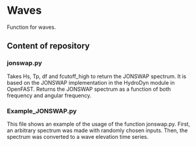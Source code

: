 # Waves
Function for waves.

## Content of repository

### jonswap.py
Takes Hs, Tp, df and fcutoff_high to return the JONSWAP spectrum. It is based on the JONSWAP implementation in the HydroDyn module in OpenFAST. Returns the JONSWAP spectrum as a function of both frequency and angular frequency.  

### Example_JONSWAP.py
This file shows an example of the usage of the function jonswap.py. First, an arbitrary spectrum was made with randomly chosen inputs. Then, the spectrum was converted to a wave elevation time series. 
